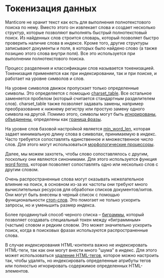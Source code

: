 # Токенизация данных

Manticore не хранит текст как есть для выполнения полнотекстового поиска по нему. Вместо этого он извлекает слова и создает несколько структур, которые позволяют выполнять быстрый полнотекстовый поиск. Из найденных слов строится словарь, который позволяет быстро проверить наличие слова в индексе. Кроме того, другие структуры записывают документы и поля, в которых было найдено слово (а также позицию этого слова внутри поля). Все это используется при выполнении полнотекстового поиска.

Процесс разделения и классификации слов называется токенизацией. Токенизация применяется как при индексировании, так и при поиске, и работает на уровне символов и слов.

На уровне символов движок пропускает только определенные символы. Это определяется с помощью [charset_table](../../Creating_a_table/NLP_and_tokenization/Low-level_tokenization.md#charset_table). Все остальное заменяется пробелом (который считается стандартным разделителем слов). charset_table также позволяет задавать замены, например преобразование к нижнему регистру или простую замену одного символа на другой. Помимо этого, символы могут быть [игнорированы](../../Creating_a_table/NLP_and_tokenization/Low-level_tokenization.md#ignore_chars), [объединены](../../Creating_a_table/NLP_and_tokenization/Low-level_tokenization.md#blend_chars), определены как [граница фразы](../../Creating_a_table/NLP_and_tokenization/Low-level_tokenization.md#phrase_boundary).

На уровне слов базовой настройкой является [min_word_len](../../Creating_a_table/NLP_and_tokenization/Low-level_tokenization.md#min_word_len), которая задает минимальную длину слова в символах, принимаемую в индекс. Часто требуется сопоставлять единственное и множественное число слов. Для этого могут использоваться [морфологические процессоры](../../Creating_a_table/NLP_and_tokenization/Morphology.md#morphology).

Далее, мы можем захотеть, чтобы слово сопоставлялось с другим, поскольку они являются синонимами. Для этого используется функция [word forms](../../Creating_a_table/NLP_and_tokenization/Wordforms.md), которая позволяет сопоставлять одно или несколько слов с другим словом.

Очень распространенные слова могут оказывать нежелательное влияние на поиск, в основном из-за их частоты они требуют много вычислительных ресурсов для обработки списков документов/хитов. Они могут быть внесены в черный список с помощью функциональности [стоп-слов](../../Creating_a_table/NLP_and_tokenization/Ignoring_stop-words.md#stopwords). Это помогает не только ускорить запросы, но и уменьшить размер индекса.

Более продвинутый способ черного списка – [биграммы](../../Creating_a_table/NLP_and_tokenization/Low-level_tokenization.md#bigram_index), который позволяет создавать специальный токен между «биграммным» (частым) словом и редким словом. Это может значительно ускорить поиск, когда в поисковых фразах используются распространенные слова.

В случае индексирования HTML-контента важно не индексировать HTML-теги, так как они могут внести много "шума" в индекс. Для этого может использоваться [удаление HTML-тегов](../../Creating_a_table/NLP_and_tokenization/Advanced_HTML_tokenization.md#Stripping-HTML-tags), которое можно настроить так, чтобы удалять, но индексировать определенные атрибуты тегов или полностью игнорировать содержимое определенных HTML-элементов.
<!-- proofread -->

